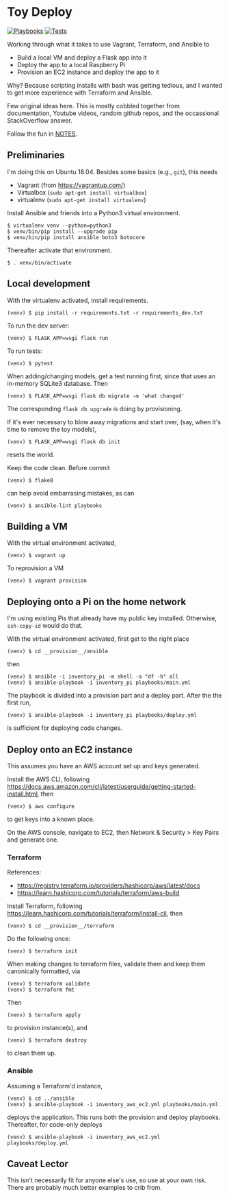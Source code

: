 # Toy Deploy

[![Playbooks](https://github.com/davewsmith/toydeploy/actions/workflows/lint.yml/badge.svg)](https://github.com/davewsmith/toydeploy/actions/workflows/lint.yml)
[![Tests](https://github.com/davewsmith/toydeploy/actions/workflows/test.yml/badge.svg)](https://github.com/davewsmith/toydeploy/actions/workflows/test.yml)

Working through what it takes to use Vagrant, Terraform, and Ansible to
 * Build a local VM and deploy a Flask app into it
 * Deploy the app to a local Raspberry Pi
 * Provision an EC2 instance and deploy the app to it

Why? Because scripting installs with bash was getting tedious,
and I wanted to get more experience with Terraform and Ansible.

Few original ideas here. This is mostly cobbled together from documentation,
Youtube videos, random github repos, and the occassional
StackOverflow answer.

Follow the fun in [NOTES](NOTES.md).

## Preliminaries

I'm doing this on Ubuntu 18.04. Besides some basics (e.g., `git`), this needs

 * Vagrant (from https://vagrantup.com/)
 * Virtualbox (`sudo apt-get install virtualbox`)
 * virtualenv (`sudo apt-get install virtualenv`)

Install Ansible and friends into a Python3 virtual environment.

    $ virtualenv venv --python=python3
    $ venv/bin/pip install --upgrade pip
    $ venv/bin/pip install ansible boto3 botocore

Thereafter activate that environment.

    $ . venv/bin/activate

## Local development

With the virtualenv activated, install requirements.

    (venv) $ pip install -r requirements.txt -r requirements_dev.txt

To run the dev server:

    (venv) $ FLASK_APP=wsgi flask run

To run tests:

    (venv) $ pytest

When adding/changing models, get a test running first, since that uses
an in-memory SQLite3 database. Then

    (venv) $ FLASK_APP=wsgi flask db migrate -m 'what changed'

The corresponding `flask db upgrade` is doing by provisioning.

If it's ever necessary to blow away migrations and start over, (say, when
it's time to remove the toy models),

    (venv) $ FLASK_APP=wsgi flask db init

resets the world.

Keep the code clean. Before commit

    (venv) $ flake8

can help avoid embarrasing mistakes, as can

    (venv) $ ansible-lint playbooks

## Building a VM

With the virtual environment activated,

    (venv) $ vagrant up

To reprovision a VM

    (venv) $ vagrant provision

## Deploying onto a Pi on the home network

I'm using existing Pis that already have my public key installed. Otherwise, `ssh-copy-id` would do that.

With the virtual environment activated, first get to the right place

    (venv) $ cd __provision__/ansible

then

    (venv) $ ansible -i inventory_pi -m shell -a "df -h" all
    (venv) $ ansible-playbook -i inventory_pi playbooks/main.yml

The playbook is divided into a provision part and a deploy part. After the the first run,

    (venv) $ ansible-playbook -i inventory_pi playbooks/deploy.yml

is sufficient for deploying code changes.

## Deploy onto an EC2 instance

This assumes you have an AWS account set up and keys generated.

Install the AWS CLI, following https://docs.aws.amazon.com/cli/latest/userguide/getting-started-install.html,
then

    (venv) $ aws configure

to get keys into a known place.

On the AWS console, navigate to EC2, then Network & Security > Key Pairs and generate one.

### Terraform

References:
  * https://registry.terraform.io/providers/hashicorp/aws/latest/docs
  * https://learn.hashicorp.com/tutorials/terraform/aws-build 

Install Terraform, following https://learn.hashicorp.com/tutorials/terraform/install-cli, then

    (venv) $ cd __provision__/terraform

Do the following once:

    (venv) $ terraform init

When making changes to terraform files, validate them and keep them canonically formatted, via

    (venv) $ terraform validate
    (venv) $ terraform fmt

Then

    (venv) $ terraform apply

to provision instance(s), and

    (venv) $ terraform destroy

to clean them up.

### Ansible

Assuming a Terraform'd instance,

    (venv) $ cd ../ansible
    (venv) $ ansible-playbook -i inventory_aws_ec2.yml playbooks/main.yml

deploys the application. This runs both the provision and deploy playbooks.
Thereafter, for code-only deploys

    (venv) $ ansible-playbook -i inventory_aws_ec2.yml playbooks/deploy.yml

## Caveat Lector

This isn't necessarily fit for anyone else's use, so use at your own risk.
There are probably much better examples to crib from.
